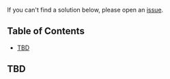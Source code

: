If you can't find a solution below, please open an [issue](https://github.com/thinkingserious/sendgrid-ibm-index-open-source-workshop/issues).

## Table of Contents

* [TBD](#tbd)

<a name="tbd"></a>
## TBD